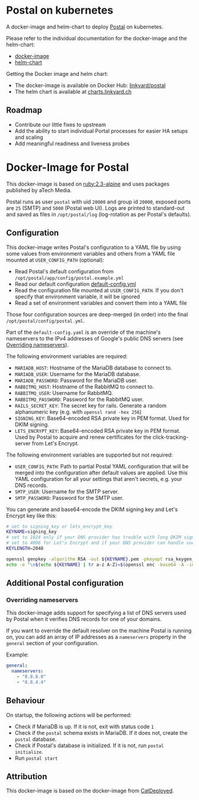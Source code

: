 # Postal on kubernetes

A docker-image and helm-chart to deploy [Postal](https://postal.atech.media/) on kubernetes.

Please refer to the individual documentation for the docker-image and the helm-chart:

- [docker-image](docker/README.md)
- [helm-chart](helm/postal/README.md)

Getting the Docker image and helm chart:

- The docker-image is available on Docker Hub: [linkyard/postal](https://hub.docker.com/r/linkyard/postal/)
- The helm chart is available at [charts.linkyard.ch](https://charts.linkyard.ch)

## Roadmap

- Contribute our little fixes to upstream
- Add the ability to start individual Portal processes for easier HA setups and scaling
- Add meaningful readiness and liveness probes


<!-- TODO integrate below into README.md -->

# Docker-Image for Postal

This docker-image is based on [ruby:2.3-alpine](https://hub.docker.com/_/ruby/) and uses packages published by aTech Media.

Postal runs as user `postal` with uid `20000` and group id `20000`, exposed ports are `25` (SMTP) and `5000` (Postal web UI). Logs are printed to standard-out and saved as files in `/opt/postal/log` (log-rotation as per Postal's defaults).

## Configuration

This docker-image writes Postal's configuration to a YAML file by using some values from environment variables and others from a YAML file mounted at `USER_CONFIG_PATH` (optional):

- Read Postal's default configuration from `/opt/postal/app/config/postal.example.yml`
- Read our default configuration [default-config.yml](assets/default-config.yml)
- Read the configuration file mounted at `USER_CONFIG_PATH`. If you don't specify that
  environment variable, it will be ignored
- Read a set of environment variables and convert them into a YAML file

Those four configuration sources are deep-merged (in order) into the final `/opt/postal/config/postal.yml`.

Part of the `default-config.yaml` is an override of the machine's nameservers to the IPv4 addresses of Google's public DNS servers (see [Overriding nameservers](#overriding-nameservers)).

The following environment variables are required:

- `MARIADB_HOST`: Hostname of the MariaDB database to connect to.
- `MARIADB_USER`: Username for the MariaDB database.
- `MARIADB_PASSWORD`: Password for the MariaDB user.
- `RABBITMQ_HOST`: Hostname of the RabbitMQ to connect to.
- `RABBITMQ_USER`: Username for RabbitMQ.
- `RABBITMQ_PASSWORD`: Password for the RabbitMQ user.
- `RAILS_SECRET_KEY`: The secret key for rails. Generate a random alphanumeric key (e.g.
  with `openssl rand -hex 256`)
- `SIGNING_KEY`: Base64-encoded RSA private key in PEM format. Used for DKIM signing.
- `LETS_ENCRYPT_KEY`: Base64-encoded RSA private key in PEM format. Used by Postal to
  acquire and renew certificates for the click-tracking-server from Let's Encrypt.

The following environment variables are supported but not required:

- `USER_CONFIG_PATH`: Path to partial Postal YAML configuration that will be merged
  into the configuration after default values are applied. Use this YAML configuration
  for all your settings that aren't secrets, e.g. your DNS records.
- `SMTP_USER`: Username for the SMTP server.
- `SMTP_PASSWORD`: Password for the SMTP user.

You can generate and base64-encode the DKIM signing key and Let's Encrypt key like this:

```bash
# set to signing_key or lets_encrypt_key
KEYNAME=signing_key
# set to 1024 only if your DNS provider has trouble with long DKIM signatures
# set to 4096 for Let's Encrypt and if your DNS provider can handle such a long signature
KEYLENGTH=2048

openssl genpkey -algorithm RSA -out ${KEYNAME}.pem -pkeyopt rsa_keygen_bits:${KEYLENGTH}
echo -e "\n$(echo ${KEYNAME} | tr a-z A-Z)=$(openssl enc -base64 -A -in ${KEYNAME}.pem)\n"
```

## Additional Postal configuration

### Overriding nameservers

This docker-image adds support for specifying a list of DNS servers used by Postal when it verifies DNS records for one of your domains.

If you want to override the default resolver on the machine Postal is running on, you can add an array of IP addresses as a `nameservers` property in the `general` section of your configuration.

Example:

```yaml
general:
  nameservers:
    - "8.8.8.8"
    - "8.8.4.4"
```

## Behaviour

On startup, the following actions will be performed:

- Check if MariaDB is up. If it is not, exit with status code `1`
- Check if the `postal` schema exists in MariaDB. If it does not, create the `postal` database.
- Check if Postal's database is initialized. If it is not, run `postal initialize`.
- Run `postal start`

## Attribution

This docker-image is based on the docker-image from [CatDeployed](https://github.com/CatDeployed/docker-postal).

